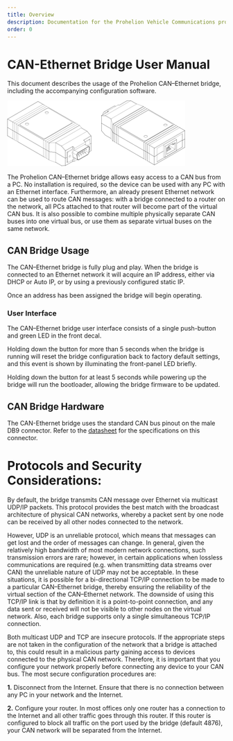 ```yaml
---
title: Overview
description: Documentation for the Prohelion Vehicle Communications protocol
order: 0
---
```


# CAN-Ethernet Bridge User Manual

This document describes the usage of the Prohelion CAN–Ethernet bridge, including the accompanying configuration software.

![CAN-Ethernet Bridge](images/introduction.png)

The Prohelion CAN–Ethernet bridge allows easy access to a CAN bus from a PC. No installation is required, so the device can be used with any PC with an Ethernet interface. Furthermore, an already present Ethernet network can be used to route CAN messages: with a bridge connected to a router on the network, all PCs attached to that router will become part of the virtual CAN bus. It is also possible to combine multiple physically separate CAN buses into one virtual bus, or use them as separate virtual buses on the same network.

## CAN Bridge Usage

The CAN–Ethernet bridge is fully plug and play. When the bridge is connected to an Ethernet network it will acquire an IP address, either via DHCP or Auto IP, or by using a previously configured static IP. 

Once an address has been assigned the bridge will begin operating.

### User Interface

The CAN–Ethernet bridge user interface consists of a single push-button and green LED in the front decal.  

Holding down the button for more than 5 seconds when the bridge is running will reset the bridge configuration back to factory default settings, and this event is shown by illuminating the front-panel LED briefly.

Holding down the button for at least 5 seconds while powering up the bridge will run the bootloader, allowing the bridge firmware to be updated.

## CAN Bridge Hardware

The CAN-Ethernet bridge uses the standard CAN bus pinout on the male DB9 connector. Refer to the [datasheet](../Datasheet/index.md) for the specifications on this connector.  

# Protocols and Security Considerations: 

By default, the bridge transmits CAN message over Ethernet via multicast UDP/IP packets. This protocol provides the best match with the broadcast architecture of physical CAN networks, whereby a packet sent by one node can be received by all other nodes connected to the network.  

However, UDP is an unreliable protocol, which means that messages can get lost and the order of messages can change.  In general, given the relatively high bandwidth of most modern network connections, such transmission errors are rare; however, in certain applications when lossless communications are required (e.g. when transmitting data streams over CAN) the unreliable nature of UDP may not be acceptable.  In these situations, it is possible for a bi-directional TCP/IP connection to be made to a particular CAN–Ethernet bridge, thereby ensuring the reliability of the virtual section of the CAN–Ethernet network.  The downside of using this TCP/IP link is that by definition it is a point-to-point connection, and any data sent or received will not be visible to other nodes on the virtual network.  Also, each bridge supports only a single simultaneous TCP/IP connection.



Both multicast UDP and TCP are insecure protocols.  If the appropriate steps are not taken in the configuration of the network that a bridge is attached to, this could result in a malicious party gaining access to devices connected to the physical CAN network. Therefore, it is important that you configure your network properly before connecting any device to your CAN bus. The most secure configuration procedures are:

__1.__	Disconnect from the Internet. Ensure that there is no connection between any PC in your network and the Internet.

__2.__	Configure your router. In most offices only one router has a connection to the Internet and all other traffic goes through this router. If this router is configured to block all traffic on the port used by the bridge  (default 4876), your CAN network will be separated from the Internet.

